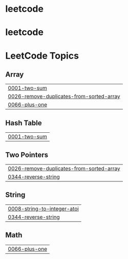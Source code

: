 # leetcode
# leetcode

<!---LeetCode Topics Start-->
# LeetCode Topics
## Array
|  |
| ------- |
| [0001-two-sum](https://github.com/mohmdsaalim/leetcode/tree/master/0001-two-sum) |
| [0026-remove-duplicates-from-sorted-array](https://github.com/mohmdsaalim/leetcode/tree/master/0026-remove-duplicates-from-sorted-array) |
| [0066-plus-one](https://github.com/mohmdsaalim/leetcode/tree/master/0066-plus-one) |
## Hash Table
|  |
| ------- |
| [0001-two-sum](https://github.com/mohmdsaalim/leetcode/tree/master/0001-two-sum) |
## Two Pointers
|  |
| ------- |
| [0026-remove-duplicates-from-sorted-array](https://github.com/mohmdsaalim/leetcode/tree/master/0026-remove-duplicates-from-sorted-array) |
| [0344-reverse-string](https://github.com/mohmdsaalim/leetcode/tree/master/0344-reverse-string) |
## String
|  |
| ------- |
| [0008-string-to-integer-atoi](https://github.com/mohmdsaalim/leetcode/tree/master/0008-string-to-integer-atoi) |
| [0344-reverse-string](https://github.com/mohmdsaalim/leetcode/tree/master/0344-reverse-string) |
## Math
|  |
| ------- |
| [0066-plus-one](https://github.com/mohmdsaalim/leetcode/tree/master/0066-plus-one) |
<!---LeetCode Topics End-->